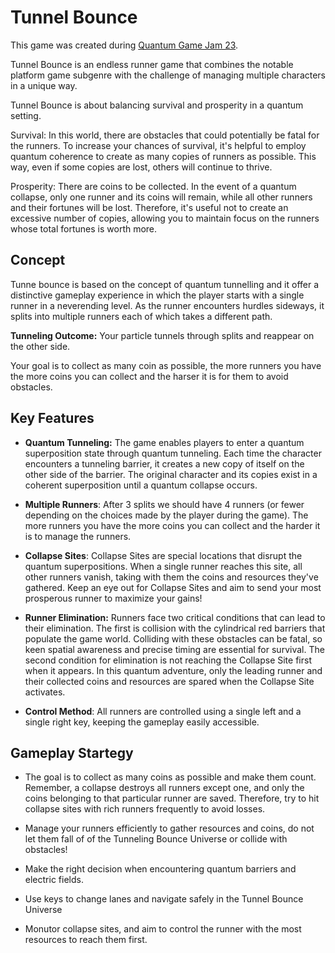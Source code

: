 # Tunnel Bounce

This game was created during [Quantum Game Jam 23](https://itch.io/jam/quantum-game-jam-2023).

Tunnel Bounce is an endless runner game that combines the notable platform game subgenre with the challenge of managing multiple characters in a unique way.

Tunnel Bounce is about balancing survival and prosperity in a quantum setting.

Survival: In this world, there are obstacles that could potentially be fatal for the runners. To increase your chances of survival, it's helpful to employ quantum coherence to create as many copies of runners as possible. This way, even if some copies are lost, others will continue to thrive.

Prosperity: There are coins to be collected. In the event of a quantum collapse, only one runner and its coins will remain, while all other runners and their fortunes will be lost. Therefore, it's useful not to create an excessive number of copies, allowing you to maintain focus on the runners whose total fortunes is worth more.

## Concept

Tunne bounce is based on the concept of quantum tunnelling and it offer a distinctive gameplay experience in which the player starts with a single runner in a neverending level. As the runner encounters hurdles sideways, it  splits into multiple runners each of which takes a different path.

**Tunneling Outcome:** Your particle tunnels through splits and reappear on the other side.

Your goal is to collect as many coin as possible, the more runners you have the more coins you can collect and the harser it is for them to avoid obstacles.

## Key Features

- **Quantum Tunneling:** The game enables players to enter a quantum superposition state through quantum tunneling. Each time the character encounters a tunneling barrier, it creates a new copy of itself on the other side of the barrier. The original character and its copies exist in a coherent superposition until a quantum collapse occurs.
  
- **Multiple Runners**: After 3 splits we should have 4 runners (or fewer depending on the choices made by the player during the game). The more runners you have the more coins you can collect and the harder it is to manage the runners.

  
- **Collapse Sites**: Collapse Sites are special locations that disrupt the quantum superpositions. When a single runner reaches this site, all other runners vanish, taking with them the coins and resources they've gathered. Keep an eye out for Collapse Sites and aim to send your most prosperous runner to maximize your gains!
  
- **Runner Elimination:** Runners face two critical conditions that can lead to their elimination. The first is collision with the cylindrical red barriers that populate the game world. Colliding with these obstacles can be fatal, so keen spatial awareness and precise timing are essential for survival. The second condition for elimination is not reaching the Collapse Site first when it appears. In this quantum adventure, only the leading runner and their collected coins and resources are spared when the Collapse Site activates.
  
<!--- **Tunnel Bounce Universe**: The Tunnel Bounce world conceptually looks like a cylinder, where distinct lanes are regions. You can pick up keys to change lane. -->
  
- **Control Method**: All runners are controlled using a single left and a single right key, keeping the gameplay easily accessible.

## Gameplay Startegy

- The goal is to collect as many coins as possible and make them count. Remember, a collapse destroys all runners except one, and only the coins belonging to that particular runner are saved. Therefore, try to hit collapse sites with rich runners frequently to avoid losses.

- Manage your runners efficiently to gather resources and coins, do not let them fall of of the Tunneling Bounce Universe or collide with obstacles!

- Make the right decision when encountering quantum barriers and electric fields.

- Use keys to change lanes and navigate safely in the Tunnel Bounce Universe

- Monutor collapse sites, and aim to control the runner with the most resources to reach them first.





